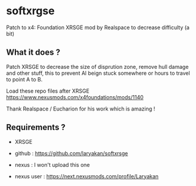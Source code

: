 # softxrgse
Patch to x4: Foundation XRSGE mod by Realspace to decrease difficulty (a bit)

## What it does ?
Patch XRSGE to decrease the size of disprution zone, remove hull damage and other stuff, this to prevent AI beign stuck somewhere or hours to travel to point A to B.

Load these repo files after XRSGE https://www.nexusmods.com/x4foundations/mods/1140

Thank Realspace / Eucharion for his work which is amazing !

## Requirements ?
- XRSGE

- github : https://github.com/laryakan/softxrsge
- nexus : I won't upload this one
- nexus user : https://next.nexusmods.com/profile/Laryakan
